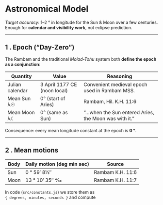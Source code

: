 # Astronomical Model

*Target accuracy*: 1–2 ° in longitude for the Sun & Moon over a few centuries.
Enough for **calendar and visibility work**, not eclipse prediction.

---

## 1 . Epoch (“Day-Zero”)  
The Rambam and the traditional *Molad-Tohu* system both **define the epoch as a
conjunction**:

| Quantity | Value | Reasoning |
|----------|-------|-----------|
| Julian calendar | 3 April 1177 CE (noon local) | Convenient medieval epoch used in Rambam MSS. |
| Mean Sun λ☉ | 0° (start of Aries) | Rambam, Hil. K.H. 11:6 |
| Mean Moon λ☾ | 0° (same as Sun) | “…when the Sun entered Aries, the Moon was with it.” |

Consequence: every mean longitude constant at the epoch is **0 °**.

---

## 2 . Mean motions  

| Body | Daily motion (deg min sec) | Source |
|------|---------------------------|--------|
| Sun  | 0 ° 59′ 8⅓″              | Rambam K.H. 11:6 |
| Moon | 13 ° 10′ 35″ 4⁄30        | Rambam K.H. 11:7 |

In code (`src/constants.js`) we store them as  
`{ degrees, minutes, seconds }` and compute 